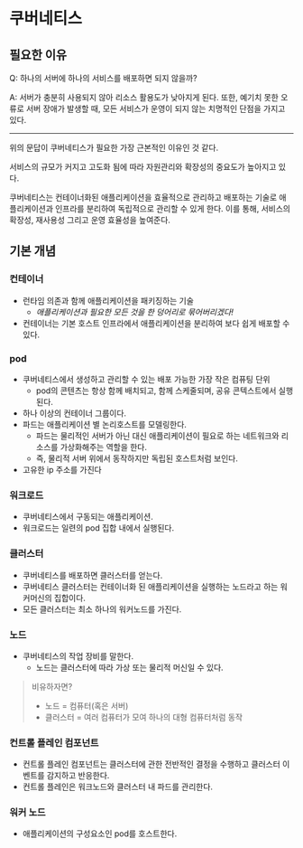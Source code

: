 # 쿠버네티스

## 필요한 이유

Q: 하나의 서버에 하나의 서비스를 배포하면 되지 않을까?

A: 서버가 충분히 사용되지 않아 리소스 활용도가 낮아지게 된다. 또한, 예기치 못한 오류로 서버 장애가 발생할 때, 모든 서비스가 운영이 되지 않는 치명적인 단점을 가지고 있다.

***

위의 문답이 쿠버네티스가 필요한 가장 근본적인 이유인 것 같다.

서비스의 규모가 커지고 고도화 됨에 따라 자원관리와 확장성의 중요도가 높아지고 있다.

쿠버네티스는 컨테이너화된 애플리케이션을 효율적으로 관리하고 배포하는 기술로 애플리케이션과 인프라를 분리하여 독립적으로 관리할 수 있게 한다. 이를 통해, 서비스의 확장성, 재사용성 그리고 운영 효율성을 높여준다.

## 기본 개념

### 컨테이너

* 런타임 의존과 함께 애플리케이션을 패키징하는 기술
  * _애플리케이션과 필요한 모든 것을 한 덩어리로 묶어버리겠다!_
* 컨테이너는 기본 호스트 인프라에서 애플리케이션을 분리하여 보다 쉽게 배포할 수 있다.

### pod

* 쿠버네티스에서 생성하고 관리할 수 있는 배포 가능한 가장 작은 컴퓨팅 단위
  * pod의 콘텐츠는 항상 함께 배치되고, 함께 스케줄되며, 공유 콘텍스트에서 실행된다.
* 하나 이상의 컨테이너 그룹이다.
* 파드는 애플리케이션 별 논리호스트를 모델링한다.
  * 파드는 물리적인 서버가 아닌 대신 애플리케이션이 필요로 하는 네트워크와 리소스를 가상화해주는 역할을 한다.
  * 즉, 물리적 서버 위에서 동작하지만 독립된 호스트처럼 보인다.
* 고유한 ip 주소를 가진다

### 워크로드

* 쿠버네티스에서 구동되는 애플리케이션.
* 워크로드는 일련의 pod 집합 내에서 실행된다.

### 클러스터

* 쿠버네티스를 배포하면 클러스터를 얻는다.
* 쿠버네티스 클러스터는 컨테이너화 된 애플리케이션을 실행하는 노드라고 하는 워커머신의 집합이다.
* 모든 클러스터는 최소 하나의 워커노드를 가진다.

### 노드

* 쿠버네티스의 작업 장비를 말한다.
  * 노드는 클러스터에 따라 가상 또는 물리적 머신일 수 있다.

> 비유하자면?
>
> * 노드 = 컴퓨터(혹은 서버)
> * 클러스터 = 여러 컴퓨터가 모여 하나의 대형 컴퓨터처럼 동작

### 컨트롤 플레인 컴포넌트

* 컨트롤 플레인 컴포넌트는 클러스터에 관한 전반적인 결정을 수행하고 클러스터 이벤트를 감지하고 반응한다.
* 컨트롤 플레인은 워크노드와 클러스터 내 파드를 관리한다.

### 워커 노드

* 애플리케이션의 구성요소인 pod를 호스트한다.
